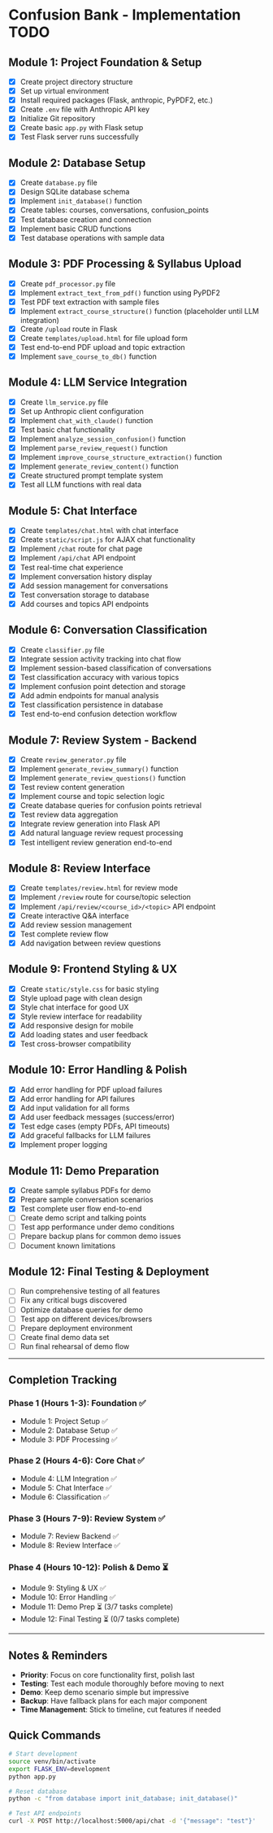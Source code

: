 # Confusion Bank - Implementation TODO

## Module 1: Project Foundation & Setup
- [x] Create project directory structure
- [x] Set up virtual environment
- [x] Install required packages (Flask, anthropic, PyPDF2, etc.)
- [x] Create `.env` file with Anthropic API key
- [x] Initialize Git repository
- [x] Create basic `app.py` with Flask setup
- [x] Test Flask server runs successfully

## Module 2: Database Setup
- [x] Create `database.py` file
- [x] Design SQLite database schema
- [x] Implement `init_database()` function
- [x] Create tables: courses, conversations, confusion_points
- [x] Test database creation and connection
- [x] Implement basic CRUD functions
- [x] Test database operations with sample data

## Module 3: PDF Processing & Syllabus Upload
- [x] Create `pdf_processor.py` file
- [x] Implement `extract_text_from_pdf()` function using PyPDF2
- [x] Test PDF text extraction with sample files
- [x] Implement `extract_course_structure()` function (placeholder until LLM integration)
- [x] Create `/upload` route in Flask
- [x] Create `templates/upload.html` for file upload form
- [x] Test end-to-end PDF upload and topic extraction
- [x] Implement `save_course_to_db()` function

## Module 4: LLM Service Integration
- [x] Create `llm_service.py` file
- [x] Set up Anthropic client configuration
- [x] Implement `chat_with_claude()` function
- [x] Test basic chat functionality
- [x] Implement `analyze_session_confusion()` function
- [x] Implement `parse_review_request()` function
- [x] Implement `improve_course_structure_extraction()` function
- [x] Implement `generate_review_content()` function
- [x] Create structured prompt template system
- [x] Test all LLM functions with real data

## Module 5: Chat Interface
- [x] Create `templates/chat.html` with chat interface
- [x] Create `static/script.js` for AJAX chat functionality
- [x] Implement `/chat` route for chat page
- [x] Implement `/api/chat` API endpoint
- [x] Test real-time chat experience
- [x] Implement conversation history display
- [x] Add session management for conversations
- [x] Test conversation storage to database
- [x] Add courses and topics API endpoints

## Module 6: Conversation Classification
- [x] Create `classifier.py` file
- [x] Integrate session activity tracking into chat flow
- [x] Implement session-based classification of conversations
- [x] Test classification accuracy with various topics
- [x] Implement confusion point detection and storage
- [x] Add admin endpoints for manual analysis
- [x] Test classification persistence in database
- [x] Test end-to-end confusion detection workflow

## Module 7: Review System - Backend
- [x] Create `review_generator.py` file
- [x] Implement `generate_review_summary()` function
- [x] Implement `generate_review_questions()` function
- [x] Test review content generation
- [x] Implement course and topic selection logic
- [x] Create database queries for confusion points retrieval
- [x] Test review data aggregation
- [x] Integrate review generation into Flask API
- [x] Add natural language review request processing
- [x] Test intelligent review generation end-to-end

## Module 8: Review Interface
- [x] Create `templates/review.html` for review mode
- [x] Implement `/review` route for course/topic selection
- [x] Implement `/api/review/<course_id>/<topic>` API endpoint
- [x] Create interactive Q&A interface
- [x] Add review session management
- [x] Test complete review flow
- [x] Add navigation between review questions

## Module 9: Frontend Styling & UX
- [x] Create `static/style.css` for basic styling
- [x] Style upload page with clean design
- [x] Style chat interface for good UX
- [x] Style review interface for readability
- [x] Add responsive design for mobile
- [x] Add loading states and user feedback
- [x] Test cross-browser compatibility

## Module 10: Error Handling & Polish
- [x] Add error handling for PDF upload failures
- [x] Add error handling for API failures
- [x] Add input validation for all forms
- [x] Add user feedback messages (success/error)
- [x] Test edge cases (empty PDFs, API timeouts)
- [x] Add graceful fallbacks for LLM failures
- [x] Implement proper logging

## Module 11: Demo Preparation
- [x] Create sample syllabus PDFs for demo
- [x] Prepare sample conversation scenarios
- [x] Test complete user flow end-to-end
- [ ] Create demo script and talking points
- [ ] Test app performance under demo conditions
- [ ] Prepare backup plans for common demo issues
- [ ] Document known limitations

## Module 12: Final Testing & Deployment
- [ ] Run comprehensive testing of all features
- [ ] Fix any critical bugs discovered
- [ ] Optimize database queries for demo
- [ ] Test app on different devices/browsers
- [ ] Prepare deployment environment
- [ ] Create final demo data set
- [ ] Run final rehearsal of demo flow

---

## Completion Tracking

### Phase 1 (Hours 1-3): Foundation ✅
- Module 1: Project Setup ✅
- Module 2: Database Setup ✅
- Module 3: PDF Processing ✅

### Phase 2 (Hours 4-6): Core Chat ✅
- Module 4: LLM Integration ✅
- Module 5: Chat Interface ✅
- Module 6: Classification ✅

### Phase 3 (Hours 7-9): Review System ✅
- Module 7: Review Backend ✅
- Module 8: Review Interface ✅

### Phase 4 (Hours 10-12): Polish & Demo ⏳
- Module 9: Styling & UX ✅
- Module 10: Error Handling ✅
- Module 11: Demo Prep ⏳ (3/7 tasks complete)
- Module 12: Final Testing ⏳ (0/7 tasks complete)

---

## Notes & Reminders
- **Priority**: Focus on core functionality first, polish last
- **Testing**: Test each module thoroughly before moving to next
- **Demo**: Keep demo scenario simple but impressive
- **Backup**: Have fallback plans for each major component
- **Time Management**: Stick to timeline, cut features if needed

## Quick Commands
```bash
# Start development
source venv/bin/activate
export FLASK_ENV=development
python app.py

# Reset database
python -c "from database import init_database; init_database()"

# Test API endpoints
curl -X POST http://localhost:5000/api/chat -d '{"message": "test"}'
```